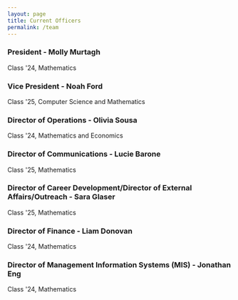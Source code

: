 ```yaml
---
layout: page
title: Current Officers
permalink: /team
---
```


<!-- TODO add emails + bios -->

### President - Molly Murtagh

Class '24, Mathematics

<!-- - Molly is a rising senior majoring in Math, with an Actuarial concentration <br>
[link to email](mailto:mfmurtagh@umass.edu){:target="_blank"} -->

### Vice President - Noah Ford

Class '25, Computer Science and Mathematics

### Director of Operations - Olivia Sousa

Class '24, Mathematics and Economics

### Director of Communications - Lucie Barone

Class '25, Mathematics

### Director of Career Development/Director of External Affairs/Outreach - Sara Glaser

Class '25, Mathematics

### Director of Finance - Liam Donovan

Class '24, Mathematics

### Director of Management Information Systems (MIS) - Jonathan Eng

Class '24, Mathematics
